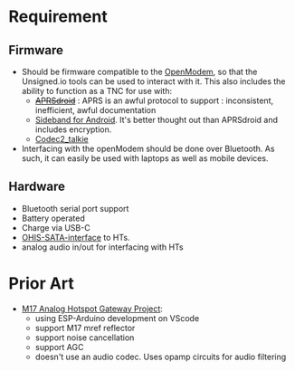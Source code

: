 # Requirement
## Firmware
* Should be firmware compatible to the [OpenModem](https://unsigned.io/hardware/OpenModem.html), so that the Unsigned.io tools can be used to interact with it.  This also includes the ability to function as a TNC for use with:
  * ~~[APRSdroid](https://aprsdroid.org/)~~ : APRS is an awful protocol to support : inconsistent, inefficient, awful documentation
  * [Sideband for Android](https://unsigned.io/software/Sideband.html).  It's better thought out than APRSdroid and includes encryption.
  * [Codec2_talkie](https://github.com/sh123/codec2_talkie/releases)
* Interfacing with the openModem should be done over Bluetooth.  As such, it can easily be used with laptops as well as mobile devices.

## Hardware
* Bluetooth serial port support
* Battery operated
* Charge via USB-C
* [OHIS-SATA-interface](https://github.com/LieBtrau/ohis-ht-interface?tab=readme-ov-file#sata-interface) to HTs.
* analog audio in/out for interfacing with HTs

# Prior Art
* [M17 Analog Hotspot Gateway Project](https://github.com/nakhonthai/M17AnalogGateway/tree/master):
  * using ESP-Arduino development on VScode
  * support M17 mref reflector
  * support noise cancellation
  * support AGC
  * doesn't use an audio codec.  Uses opamp circuits for audio filtering